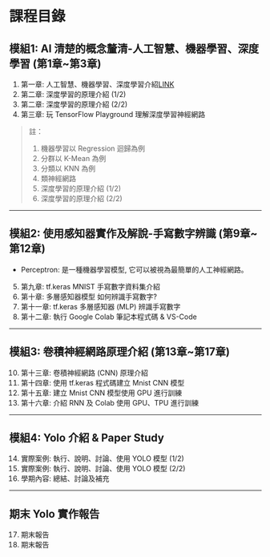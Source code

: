 # 課程目錄

## 模組1: AI 清楚的概念釐清-人工智慧、機器學習、深度學習 (第1章~第3章)

1. 第一章: 人工智慧、機器學習、深度學習介紹[LINK](第一章：人工智慧、機器學習、深度學習介紹.md)
2. 第二章: 深度學習的原理介紹 (1/2)
3. 第二章: 深度學習的原理介紹 (2/2)
4. 第三章: 玩 TensorFlow Playground 理解深度學習神經網路

> 註：
>
> 1. 機器學習以 Regression 迴歸為例
> 2. 分群以 K-Mean 為例
> 3. 分類以 KNN 為例
> 4. 類神經網路
> 5. 深度學習的原理介紹 (1/2)
> 6. 深度學習的原理介紹 (2/2)

---

## 模組2: 使用感知器實作及解說-手寫數字辨識 (第9章~第12章)

- Perceptron: 是一種機器學習模型, 它可以被視為最簡單的人工神經網路。

5. 第九章: tf.keras MNIST 手寫數字資料集介紹
6. 第十章: 多層感知器模型 如何辨識手寫數字?
7. 第十一章: tf.keras 多層感知器 (MLP) 辨識手寫數字
8. 第十二章: 執行 Google Colab 筆記本程式碼 & VS-Code

---

## 模組3: 卷積神經網路原理介紹 (第13章~第17章)

10. 第十三章: 卷積神經網路 (CNN) 原理介紹
11. 第十四章: 使用 tf.keras 程式碼建立 Mnist CNN 模型
12. 第十五章: 建立 Mnist CNN 模型使用 GPU 進行訓練
13. 第十六章: 介紹 RNN 及 Colab 使用 GPU、TPU 進行訓練

---

## 模組4: Yolo 介紹 & Paper Study

14. 實際案例: 執行、說明、討論、使用 YOLO 模型 (1/2)
15. 實際案例: 執行、說明、討論、使用 YOLO 模型 (2/2)
16. 學期內容: 總結、討論及補充

---

## 期末 Yolo 實作報告

17. 期末報告
18. 期末報告
